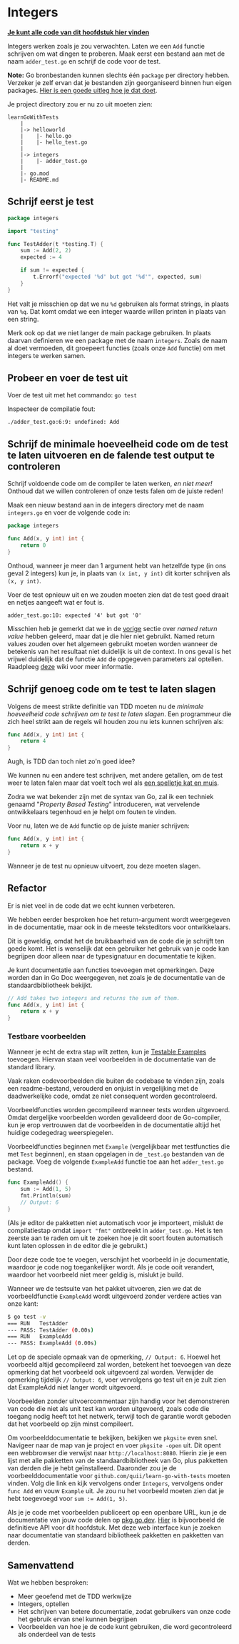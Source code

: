 # Integers

[**Je kunt alle code van dit hoofdstuk hier vinden**](https://github.com/quii/learn-go-with-tests/tree/main/integers)

Integers werken zoals je zou verwachten. Laten we een `Add` functie schrijven om wat dingen te proberen. Maak eerst een bestand aan met de naam `adder_test.go` en schrijf de code voor de test.

**Note:** Go bronbestanden kunnen slechts één `package` per directory hebben. Verzeker je zelf ervan dat je bestanden zijn georganiseerd binnen hun eigen packages. [Hier is een goede uitleg hoe je dat doet](https://dave.cheney.net/2014/12/01/five-suggestions-for-setting-up-a-go-project).

Je project directory zou er nu zo uit moeten zien:

```
learnGoWithTests
    |
    |-> helloworld
    |    |- hello.go
    |    |- hello_test.go
    |
    |-> integers
    |    |- adder_test.go
    |
    |- go.mod
    |- README.md
```

## Schrijf eerst je test

```go
package integers

import "testing"

func TestAdder(t *testing.T) {
	sum := Add(2, 2)
	expected := 4

	if sum != expected {
		t.Errorf("expected '%d' but got '%d'", expected, sum)
	}
}
```

Het valt je misschien op dat we nu `%d` gebruiken als format strings, in plaats van `%q`. Dat komt omdat we een integer waarde willen printen in plaats van een string.

Merk ook op dat we niet langer de main package gebruiken. In plaats daarvan definieren we een package met de naam `integers`. Zoals de naam al doet vermoeden, dit groepeert functies (zoals onze `Add` functie) om met integers te werken samen.

## Probeer en voer de test uit

Voer de test uit met het commando: `go test`

Inspecteer de compilatie fout:

`./adder_test.go:6:9: undefined: Add`

## Schrijf de minimale hoeveelheid code om de test te laten uitvoeren en de falende test output te controleren

Schrijf voldoende code om de compiler te laten werken, _en niet meer!_ Onthoud dat we willen controleren of onze tests falen om de juiste reden!

Maak een nieuw bestand aan in de integers directory met de naam `integers.go` en voer de volgende code in:

```go
package integers

func Add(x, y int) int {
	return 0
}
```

Onthoud, wanneer je meer dan 1 argument hebt van hetzelfde type (in ons geval 2 integers) kun je, in plaats van `(x int, y int)` dit korter schrijven als `(x, y int)`.

Voer de test opnieuw uit en we zouden moeten zien dat de test goed draait en netjes aangeeft wat er fout is.

`adder_test.go:10: expected '4' but got '0'`

Misschien heb je gemerkt dat we in de [vorige](hello-world.md#een...laatste...refactor) sectie over _named return value_ hebben geleerd, maar dat je die hier niet gebruikt. Named return values zouden over het algemeen gebruikt moeten worden wanneer de betekenis van het resultaat niet duidelijk is uit de context. In ons geval is het vrijwel duidelijk dat de functie `Add` de opgegeven parameters zal optellen. Raadpleeg [deze](https://go.dev/wiki/CodeReviewComments#named-result-parameters) wiki voor meer informatie.

## Schrijf genoeg code om te test te laten slagen

Volgens de meest strikte definitie van TDD moeten nu de _minimale hoeveelheid code schrijven om te test te laten slagen_. Een programmeur die zich heel strikt aan de regels wil houden zou nu iets kunnen schrijven als:

```go
func Add(x, y int) int {
	return 4
}
```

Augh, is TDD dan toch niet zo'n goed idee?

We kunnen nu een andere test schrijven, met andere getallen, om de test weer te laten falen maar dat voelt toch wel als [een spelletje kat en muis](https://en.m.wikipedia.org/wiki/Cat_and_mouse).

Zodra we wat bekender zijn met de syntax van Go, zal ik een techniek genaamd "_Property Based Testing_" introduceren, wat vervelende ontwikkelaars tegenhoud en je helpt om fouten te vinden.

Voor nu, laten we de `Add` functie op de juiste manier schrijven:

```go
func Add(x, y int) int {
	return x + y
}
```

Wanneer je de test nu opnieuw uitvoert, zou deze moeten slagen.

## Refactor

Er is niet veel in de code dat we echt kunnen verbeteren.

We hebben eerder besproken hoe het return-argument wordt weergegeven in de documentatie, maar ook in de meeste teksteditors voor ontwikkelaars.

Dit is geweldig, omdat het de bruikbaarheid van de code die je schrijft ten goede komt. Het is wenselijk dat een gebruiker het gebruik van je code kan begrijpen door alleen naar de typesignatuur en documentatie te kijken.

Je kunt documentatie aan functies toevoegen met opmerkingen. Deze worden dan in Go Doc weergegeven, net zoals je de documentatie van de standaardbibliotheek bekijkt.

```go
// Add takes two integers and returns the sum of them.
func Add(x, y int) int {
	return x + y
}
```

### Testbare voorbeelden

Wanneer je echt de extra stap wilt zetten, kun je [Testable Examples](https://blog.golang.org/examples) toevoegen. Hiervan staan veel voorbeelden in de documentatie van de standard library.

Vaak raken codevoorbeelden die buiten de codebase te vinden zijn, zoals een readme-bestand, verouderd en onjuist in vergelijking met de daadwerkelijke code, omdat ze niet consequent worden gecontroleerd.

Voorbeeldfuncties worden gecompileerd wanneer tests worden uitgevoerd. Omdat dergelijke voorbeelden worden gevalideerd door de Go-compiler, kun je erop vertrouwen dat de voorbeelden in de documentatie altijd het huidige codegedrag weerspiegelen.

Voorbeeldfuncties beginnen met `Example` (vergelijkbaar met testfuncties die met `Test` beginnen), en staan opgelagen in de `_test.go` bestanden van de package. Voeg de volgende `ExampleAdd` functie toe aan het `adder_test.go` bestand.

```go
func ExampleAdd() {
	sum := Add(1, 5)
	fmt.Println(sum)
	// Output: 6
}
```

(Als je editor de pakketten niet automatisch voor je importeert, mislukt de compilatiestap omdat `import "fmt"` ontbreekt in `adder_test.go`. Het is ten zeerste aan te raden om uit te zoeken hoe je dit soort fouten automatisch kunt laten oplossen in de editor die je gebruikt.)

Door deze code toe te voegen, verschijnt het voorbeeld in je documentatie, waardoor je code nog toegankelijker wordt. Als je code ooit verandert, waardoor het voorbeeld niet meer geldig is, mislukt je build.

Wanneer we de testsuite van het pakket uitvoeren, zien we dat de voorbeeldfunctie `ExampleAdd` wordt uitgevoerd zonder verdere acties van onze kant:

```bash
$ go test -v
=== RUN   TestAdder
--- PASS: TestAdder (0.00s)
=== RUN   ExampleAdd
--- PASS: ExampleAdd (0.00s)
```

Let op de speciale opmaak van de opmerking, `// Output: 6`. Hoewel het voorbeeld altijd gecompileerd zal worden, betekent het toevoegen van deze opmerking dat het voorbeeld ook uitgevoerd zal worden. Verwijder de opmerking tijdelijk `// Output: 6`, voer vervolgens go test uit en je zult zien dat ExampleAdd niet langer wordt uitgevoerd.

Voorbeelden zonder uitvoercommentaar zijn handig voor het demonstreren van code die niet als unit test kan worden uitgevoerd, zoals code die toegang nodig heeft tot het netwerk, terwijl toch de garantie wordt geboden dat het voorbeeld op zijn minst compileert.

Om voorbeelddocumentatie te bekijken, bekijken we `pkgsite` even snel. Navigeer naar de map van je project en voer `pkgsite -open` uit. Dit opent een webbrowser die verwijst naar `http://localhost:8080`. Hierin zie je een lijst met alle pakketten van de standaardbibliotheek van Go, plus pakketten van derden die je hebt geïnstalleerd. Daaronder zou je de voorbeelddocumentatie voor `github.com/quii/learn-go-with-tests` moeten vinden. Volg die link en kijk vervolgens onder `Integers`, vervolgens onder `func Add` en vouw `Example` uit. Je zou nu het voorbeeld moeten zien dat je hebt toegevoegd voor `sum := Add(1, 5)`.

Als je je code met voorbeelden publiceert op een openbare URL, kun je de documentatie van jouw code delen op [pkg.go.dev](https://pkg.go.dev/). [Hier](https://pkg.go.dev/github.com/quii/learn-go-with-tests/integers/v2) is bijvoorbeeld de definitieve API voor dit hoofdstuk. Met deze web interface kun je zoeken naar documentatie van standaard bibliotheek pakketten en pakketten van derden.

## Samenvattend

Wat we hebben besproken:

* Meer geoefend met de TDD werkwijze
* Integers, optellen
* Het schrijven van betere documentatie, zodat gebruikers van onze code het gebruik ervan snel kunnen begrijpen
* Voorbeelden van hoe je de code kunt gebruiken, die word gecontroleerd als onderdeel van de tests
